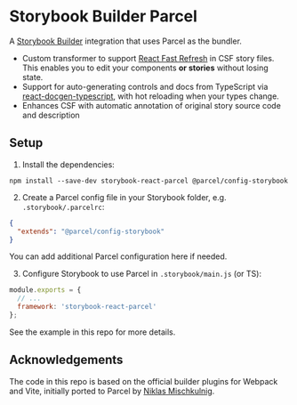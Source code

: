 # Storybook Builder Parcel

A [Storybook Builder](https://storybook.js.org/docs/builders) integration that uses Parcel as the bundler.

* Custom transformer to support [React Fast Refresh](https://reactnative.dev/docs/fast-refresh) in CSF story files. This enables you to edit your components **or stories** without losing state.
* Support for auto-generating controls and docs from TypeScript via [react-docgen-typescript](https://github.com/styleguidist/react-docgen-typescript), with hot reloading when your types change.
* Enhances CSF with automatic annotation of original story source code and description

## Setup

1. Install the dependencies:

```
npm install --save-dev storybook-react-parcel @parcel/config-storybook
```

2. Create a Parcel config file in your Storybook folder, e.g. `.storybook/.parcelrc`:

```json
{
  "extends": "@parcel/config-storybook"
}
```

You can add additional Parcel configuration here if needed.

3. Configure Storybook to use Parcel in `.storybook/main.js` (or TS):

```js
module.exports = {
  // ...
  framework: 'storybook-react-parcel'
};
```

See the example in this repo for more details.

## Acknowledgements

The code in this repo is based on the official builder plugins for Webpack and Vite, initially ported to Parcel by [Niklas Mischkulnig](https://github.com/mischnic).
